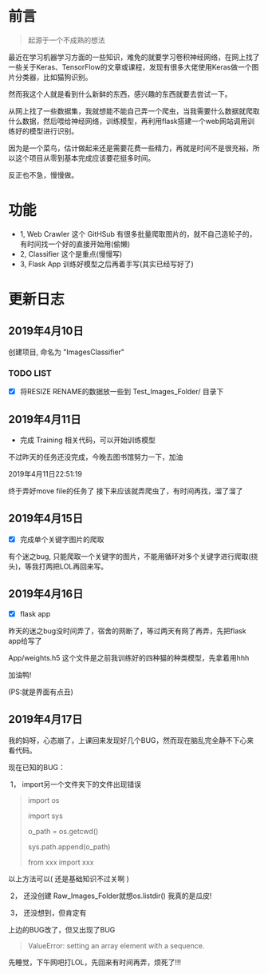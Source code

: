 # 前言

> 起源于一个不成熟的想法

最近在学习机器学习方面的一些知识，难免的就要学习卷积神经网络，在网上找了一些关于Keras、TensorFlow的文章或课程，发现有很多大佬使用Keras做一个图片分类器，比如猫狗识别。

然而我这个人就是看到什么新鲜的东西，感兴趣的东西就要去尝试一下。

从网上找了一些数据集，我就想能不能自己弄一个爬虫，当我需要什么数据就爬取什么数据，然后喂给神经网络，训练模型，再利用flask搭建一个web网站调用训练好的模型进行识别。

因为是一个菜鸟，估计做起来还是需要花费一些精力，再就是时间不是很充裕，所以这个项目从零到基本完成应该要花挺多时间。

反正也不急，慢慢做。

# 功能

- 1, Web Crawler  这个 GitHSub 有很多批量爬取图片的，就不自己造轮子的，有时间找一个好的直接开始用(偷懒)
- 2, Classifier   这个是重点(慢慢写)
- 3, Flask App    训练好模型之后再着手写(其实已经写好了)

# 更新日志

## 2019年4月10日   

创建项目, 命名为 "ImagesClassifier"

### TODO LIST

- [x] 将RESIZE RENAME的数据放一些到 Test_Images_Folder/ 目录下

## 2019年4月11日

- 完成 Training 相关代码，可以开始训练模型

不过昨天的任务还没完成，今晚去图书馆努力一下，加油

2019年4月11日22:51:19

终于弄好move file的任务了
接下来应该就弄爬虫了，有时间再找，溜了溜了

## 2019年4月15日

- [x] 完成单个关键字图片的爬取

有个迷之bug, 只能爬取一个关键字的图片，不能用循环对多个关键字进行爬取(挠头)，等我打两把LOL再回来写。

## 2019年4月16日

- [x] flask app

昨天的迷之bug没时间弄了，宿舍的网断了，等过两天有网了再弄，先把flask app给写了

App/weights.h5 这个文件是之前我训练好的四种猫的种类模型，先拿着用hhh

加油鸭!

(PS:就是界面有点丑)

## 2019年4月17日

我的妈呀，心态崩了，上课回来发现好几个BUG，然而现在脑乱完全静不下心来看代码。

现在已知的BUG：

​	1， import另一个文件夹下的文件出现错误

> import os
>
> import sys
>
> o_path = os.getcwd()
>
> sys.path.append(o_path)
>
> from xxx import xxx

以上方法可以( 还是基础知识不过关啊 )

​	2， 还没创建 Raw_Images_Folder就想os.listdir()  我真的是瓜皮!

​	3， 还没想到，但肯定有

上边的BUG改了，但又出现了BUG
>ValueError: setting an array element with a sequence.

先睡觉，下午网吧打LOL，先回来有时间再弄，烦死了!!!
